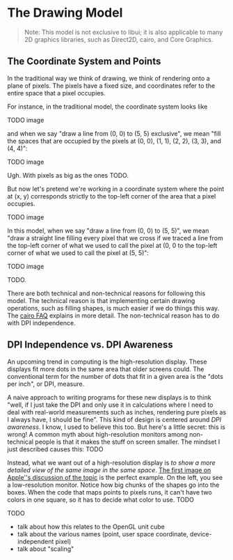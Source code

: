 # The Drawing Model

> Note: This model is not exclusive to libui; it is also applicable to many 2D graphics libraries, such as Direct2D, cairo, and Core Graphics.

## The Coordinate System and Points

In the traditional way we think of drawing, we think of rendering onto a plane of pixels. The pixels have a fixed size, and coordinates refer to the entire space that a pixel occupies.

For instance, in the traditional model, the coordinate system looks like

TODO image

and when we say "draw a line from (0, 0) to (5, 5) exclusive", we mean "fill the spaces that are occupied by the pixels at (0, 0), (1, 1), (2, 2), (3, 3), and (4, 4)":

TODO image

Ugh. With pixels as big as the ones TODO.

But now let's pretend we're working in a coordinate system where the point at (x, y) corresponds strictly to the top-left corner of the area that a pixel occupies.

TODO image

In this model, when we say "draw a line from (0, 0) to (5, 5)", we mean "draw a straight line filling every pixel that we cross if we traced a line from the top-left corner of what we used to call the pixel at (0, 0 to the top-left corner of what we used to call the pixel at (5, 5)":

TODO image

TODO.

There are both technical and non-technical reasons for following this model. The technical reason is that implementing certain drawing operations, such as filling shapes, is much easier if we do things this way. The [cairo FAQ](http://www.cairographics.org/FAQ/#sharp_lines) explains in more detail. The non-technical reason has to do with DPI independence.

## DPI Independence vs. DPI Awareness

An upcoming trend in computing is the high-resolution display. These displays fit more dots in the same area that older screens could. The conventional term for the number of dots that fit in a given area is the "dots per inch", or DPI, measure.

A naive approach to writing programs for these new displays is to think "well, if I just take the DPI and only use it in calculations where I need to deal with real-world measurements such as inches, rendering pure pixels as I always have, I should be fine". This kind of design is centered around *DPI awareness*. I know, I used to believe this too. But here's a little secret: this is wrong! A common myth about high-resolution monitors among non-technical people is that it makes the stuff on screen smaller. The mindset I just described causes this: TODO

Instead, what we want out of a high-resolution display is *to show a more detailed view of the same image in the same space*. [The first image on Apple''s discussion of the topic](https://developer.apple.com/library/mac/documentation/GraphicsAnimation/Conceptual/HighResolutionOSX/Art/backing_store_2x.png) is the perfect example. On the left, you see a low-resolution monitor. Notice how big chunks of the shapes go into the boxes. When the code that maps points to pixels runs, it can't have two colors in one square, so it has to decide what color to use. TODO

TODO
- talk about how this relates to the OpenGL unit cube
- talk about the various names (point, user space coordinate, device-independent pixel)
- talk about "scaling"

